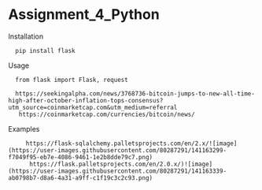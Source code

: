 # Assignment_4_Python

Installation
  
      pip install flask
      
  Usage
  
      from flask import Flask, request
      
      https://seekingalpha.com/news/3768736-bitcoin-jumps-to-new-all-time-high-after-october-inflation-tops-consensus?utm_source=coinmarketcap.com&utm_medium=referral
       https://coinmarketcap.com/currencies/bitcoin/news/
      
  Examples
  
         https://flask-sqlalchemy.palletsprojects.com/en/2.x/![image](https://user-images.githubusercontent.com/80287291/141163299-f7049f95-eb7e-4086-9461-1e2b8dde79c7.png)
          https://flask.palletsprojects.com/en/2.0.x/)![image](https://user-images.githubusercontent.com/80287291/141163339-ab0798b7-d8a6-4a31-a9ff-c1f19c3c2c93.png)
